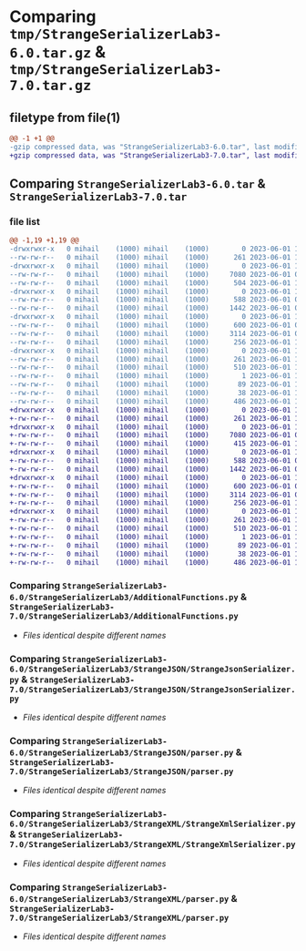 # Comparing `tmp/StrangeSerializerLab3-6.0.tar.gz` & `tmp/StrangeSerializerLab3-7.0.tar.gz`

## filetype from file(1)

```diff
@@ -1 +1 @@
-gzip compressed data, was "StrangeSerializerLab3-6.0.tar", last modified: Thu Jun  1 10:26:40 2023, max compression
+gzip compressed data, was "StrangeSerializerLab3-7.0.tar", last modified: Thu Jun  1 10:31:18 2023, max compression
```

## Comparing `StrangeSerializerLab3-6.0.tar` & `StrangeSerializerLab3-7.0.tar`

### file list

```diff
@@ -1,19 +1,19 @@
-drwxrwxr-x   0 mihail    (1000) mihail    (1000)        0 2023-06-01 10:26:40.681960 StrangeSerializerLab3-6.0/
--rw-rw-r--   0 mihail    (1000) mihail    (1000)      261 2023-06-01 10:26:40.681960 StrangeSerializerLab3-6.0/PKG-INFO
-drwxrwxr-x   0 mihail    (1000) mihail    (1000)        0 2023-06-01 10:26:40.677960 StrangeSerializerLab3-6.0/StrangeSerializerLab3/
--rw-rw-r--   0 mihail    (1000) mihail    (1000)     7080 2023-06-01 07:24:02.000000 StrangeSerializerLab3-6.0/StrangeSerializerLab3/AdditionalFunctions.py
--rw-rw-r--   0 mihail    (1000) mihail    (1000)      504 2023-06-01 10:21:20.000000 StrangeSerializerLab3-6.0/StrangeSerializerLab3/StrangeFactory.py
-drwxrwxr-x   0 mihail    (1000) mihail    (1000)        0 2023-06-01 10:26:40.677960 StrangeSerializerLab3-6.0/StrangeSerializerLab3/StrangeJSON/
--rw-rw-r--   0 mihail    (1000) mihail    (1000)      588 2023-06-01 09:39:28.000000 StrangeSerializerLab3-6.0/StrangeSerializerLab3/StrangeJSON/StrangeJsonSerializer.py
--rw-rw-r--   0 mihail    (1000) mihail    (1000)     1442 2023-06-01 08:44:19.000000 StrangeSerializerLab3-6.0/StrangeSerializerLab3/StrangeJSON/parser.py
-drwxrwxr-x   0 mihail    (1000) mihail    (1000)        0 2023-06-01 10:26:40.677960 StrangeSerializerLab3-6.0/StrangeSerializerLab3/StrangeXML/
--rw-rw-r--   0 mihail    (1000) mihail    (1000)      600 2023-06-01 09:39:28.000000 StrangeSerializerLab3-6.0/StrangeSerializerLab3/StrangeXML/StrangeXmlSerializer.py
--rw-rw-r--   0 mihail    (1000) mihail    (1000)     3114 2023-06-01 08:46:03.000000 StrangeSerializerLab3-6.0/StrangeSerializerLab3/StrangeXML/parser.py
--rw-rw-r--   0 mihail    (1000) mihail    (1000)      256 2023-06-01 10:24:04.000000 StrangeSerializerLab3-6.0/StrangeSerializerLab3/__init__.py
-drwxrwxr-x   0 mihail    (1000) mihail    (1000)        0 2023-06-01 10:26:40.677960 StrangeSerializerLab3-6.0/StrangeSerializerLab3.egg-info/
--rw-rw-r--   0 mihail    (1000) mihail    (1000)      261 2023-06-01 10:26:40.000000 StrangeSerializerLab3-6.0/StrangeSerializerLab3.egg-info/PKG-INFO
--rw-rw-r--   0 mihail    (1000) mihail    (1000)      510 2023-06-01 10:26:40.000000 StrangeSerializerLab3-6.0/StrangeSerializerLab3.egg-info/SOURCES.txt
--rw-rw-r--   0 mihail    (1000) mihail    (1000)        1 2023-06-01 10:26:40.000000 StrangeSerializerLab3-6.0/StrangeSerializerLab3.egg-info/dependency_links.txt
--rw-rw-r--   0 mihail    (1000) mihail    (1000)       89 2023-06-01 10:26:40.000000 StrangeSerializerLab3-6.0/StrangeSerializerLab3.egg-info/top_level.txt
--rw-rw-r--   0 mihail    (1000) mihail    (1000)       38 2023-06-01 10:26:40.681960 StrangeSerializerLab3-6.0/setup.cfg
--rw-rw-r--   0 mihail    (1000) mihail    (1000)      486 2023-06-01 10:26:37.000000 StrangeSerializerLab3-6.0/setup.py
+drwxrwxr-x   0 mihail    (1000) mihail    (1000)        0 2023-06-01 10:31:18.471024 StrangeSerializerLab3-7.0/
+-rw-rw-r--   0 mihail    (1000) mihail    (1000)      261 2023-06-01 10:31:18.471024 StrangeSerializerLab3-7.0/PKG-INFO
+drwxrwxr-x   0 mihail    (1000) mihail    (1000)        0 2023-06-01 10:31:18.467024 StrangeSerializerLab3-7.0/StrangeSerializerLab3/
+-rw-rw-r--   0 mihail    (1000) mihail    (1000)     7080 2023-06-01 07:24:02.000000 StrangeSerializerLab3-7.0/StrangeSerializerLab3/AdditionalFunctions.py
+-rw-rw-r--   0 mihail    (1000) mihail    (1000)      415 2023-06-01 10:30:38.000000 StrangeSerializerLab3-7.0/StrangeSerializerLab3/StrangeFactory.py
+drwxrwxr-x   0 mihail    (1000) mihail    (1000)        0 2023-06-01 10:31:18.467024 StrangeSerializerLab3-7.0/StrangeSerializerLab3/StrangeJSON/
+-rw-rw-r--   0 mihail    (1000) mihail    (1000)      588 2023-06-01 09:39:28.000000 StrangeSerializerLab3-7.0/StrangeSerializerLab3/StrangeJSON/StrangeJsonSerializer.py
+-rw-rw-r--   0 mihail    (1000) mihail    (1000)     1442 2023-06-01 08:44:19.000000 StrangeSerializerLab3-7.0/StrangeSerializerLab3/StrangeJSON/parser.py
+drwxrwxr-x   0 mihail    (1000) mihail    (1000)        0 2023-06-01 10:31:18.471024 StrangeSerializerLab3-7.0/StrangeSerializerLab3/StrangeXML/
+-rw-rw-r--   0 mihail    (1000) mihail    (1000)      600 2023-06-01 09:39:28.000000 StrangeSerializerLab3-7.0/StrangeSerializerLab3/StrangeXML/StrangeXmlSerializer.py
+-rw-rw-r--   0 mihail    (1000) mihail    (1000)     3114 2023-06-01 08:46:03.000000 StrangeSerializerLab3-7.0/StrangeSerializerLab3/StrangeXML/parser.py
+-rw-rw-r--   0 mihail    (1000) mihail    (1000)      256 2023-06-01 10:24:04.000000 StrangeSerializerLab3-7.0/StrangeSerializerLab3/__init__.py
+drwxrwxr-x   0 mihail    (1000) mihail    (1000)        0 2023-06-01 10:31:18.467024 StrangeSerializerLab3-7.0/StrangeSerializerLab3.egg-info/
+-rw-rw-r--   0 mihail    (1000) mihail    (1000)      261 2023-06-01 10:31:18.000000 StrangeSerializerLab3-7.0/StrangeSerializerLab3.egg-info/PKG-INFO
+-rw-rw-r--   0 mihail    (1000) mihail    (1000)      510 2023-06-01 10:31:18.000000 StrangeSerializerLab3-7.0/StrangeSerializerLab3.egg-info/SOURCES.txt
+-rw-rw-r--   0 mihail    (1000) mihail    (1000)        1 2023-06-01 10:31:18.000000 StrangeSerializerLab3-7.0/StrangeSerializerLab3.egg-info/dependency_links.txt
+-rw-rw-r--   0 mihail    (1000) mihail    (1000)       89 2023-06-01 10:31:18.000000 StrangeSerializerLab3-7.0/StrangeSerializerLab3.egg-info/top_level.txt
+-rw-rw-r--   0 mihail    (1000) mihail    (1000)       38 2023-06-01 10:31:18.471024 StrangeSerializerLab3-7.0/setup.cfg
+-rw-rw-r--   0 mihail    (1000) mihail    (1000)      486 2023-06-01 10:31:16.000000 StrangeSerializerLab3-7.0/setup.py
```

### Comparing `StrangeSerializerLab3-6.0/StrangeSerializerLab3/AdditionalFunctions.py` & `StrangeSerializerLab3-7.0/StrangeSerializerLab3/AdditionalFunctions.py`

 * *Files identical despite different names*

### Comparing `StrangeSerializerLab3-6.0/StrangeSerializerLab3/StrangeJSON/StrangeJsonSerializer.py` & `StrangeSerializerLab3-7.0/StrangeSerializerLab3/StrangeJSON/StrangeJsonSerializer.py`

 * *Files identical despite different names*

### Comparing `StrangeSerializerLab3-6.0/StrangeSerializerLab3/StrangeJSON/parser.py` & `StrangeSerializerLab3-7.0/StrangeSerializerLab3/StrangeJSON/parser.py`

 * *Files identical despite different names*

### Comparing `StrangeSerializerLab3-6.0/StrangeSerializerLab3/StrangeXML/StrangeXmlSerializer.py` & `StrangeSerializerLab3-7.0/StrangeSerializerLab3/StrangeXML/StrangeXmlSerializer.py`

 * *Files identical despite different names*

### Comparing `StrangeSerializerLab3-6.0/StrangeSerializerLab3/StrangeXML/parser.py` & `StrangeSerializerLab3-7.0/StrangeSerializerLab3/StrangeXML/parser.py`

 * *Files identical despite different names*

